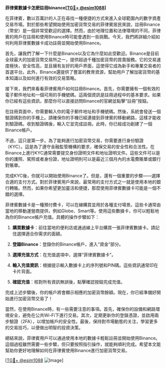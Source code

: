 **菲律賓數據卡怎麽註冊binance[[TG💪+ @esim1088](https://t.me/s/esim1088)]**

在菲律賓，數以百萬計的人正在尋找一種便捷的方式來進入全球範圍內的數字資產交易市場。對於那些希望開始使用加密貨幣交易的菲律賓居民來說，註冊Binance（幣安）是一個非常受歡迎的選擇。然而，由於地理位置和法律環境的不同，菲律賓的用戶在註冊和使用Binance時可能會遇到一些挑戰。今天，我們將詳細介紹如何利用菲律賓數據卡成功註冊並開始使用Binance。

首先，讓我們了解一下什麼是Binance以及它為什麼如此受歡迎。Binance是目前全球最大的加密貨幣交易所之一，提供超過千種加密貨幣的買賣服務。它的交易速度極快，安全性高，並且擁有友好的用戶界面，這使得它成為新手和專業交易者的首選平台。此外，Binance還提供了豐富的教育資源，幫助用戶了解加密貨幣的基本知識以及如何進行有效的交易策略。

接下來，我們來看看菲律賓用戶如何註冊Binance。首先，你需要擁有一個有效的電子郵件地址和一個可用的手機號碼。這兩個資訊是註冊過程中的基本要求。如果你已經有這些資訊，那麼你可以直接訪問Binance的官網並點擊“註冊”按鈕。

在註冊頁面中，你需要輸入你的電子郵件地址和手機號碼。然後，系統會發送一個驗證碼到你的手機上。請確保你的手機已經連接到菲律賓的移動網路，這樣才能收到驗證碼。收到驗證碼後，輸入它並完成註冊。此時，你已經成功創建了一個Binance帳戶。

不過，這只是第一步。為了能夠進行加密貨幣交易，你需要進行身份驗證（KYC）。這是為了遵守金融監管機構的要求，確保交易的安全性和合法性。在Binance上進行KYC通常需要提交身份證明文件和地址證明文件。這些文件可以是你的護照、駕照或者身份證，地址證明則可以是最近三個月內的水電費賬單或銀行對賬單。

完成KYC後，你就可以開始使用Binance了。但是，還有一個重要的步驟——選擇合適的支付方式。對於菲律賓用戶來說，最常用的支付方式之一就是使用本地的銀行轉賬。然而，如果你希望更加靈活和便捷，那麼使用菲律賓數據卡可能是一個不錯的選擇。

菲律賓數據卡是一種預付費卡，可以在線購買並用於各種支付場景。這些卡通常由當地的移動運營商提供，例如Globe、Smart等。使用這些數據卡，你可以輕鬆地為你的Binance帳戶充值。具體的操作步驟如下：

1. **購買數據卡**：前往當地的便利店或通過線上平台購買一張菲律賓數據卡。請記住選擇適合你需求的面額。
   
2. **登錄Binance**：登錄你的Binance帳戶，進入“資金”部分。

3. **選擇充值方式**：在充值選項中，選擇“菲律賓數據卡”。

4. **輸入充值資訊**：根據提示輸入數據卡上的序列號和PIN碼。這些資訊通常印在卡片背面。

5. **確認充值**：核對所有資訊無誤後，點擊確認按鈕完成充值。

完成上述步驟後，你的帳戶將會顯示相應的加密貨幣餘額。現在，你已經準備好開始進行加密貨幣交易了！

當然，在使用Binance時，有一些需要注意的事項。首先，確保你的設備和網路環境安全，避免在公共Wi-Fi下進行交易。其次，定期更新你的登錄憑證，並啟用兩步驗證（2FA），以增加帳戶的安全性。最後，保持對市場動態的关注，學習更多的交易技巧，以便做出明智的投資決策。

總結來說，菲律賓用戶可以通過使用本地的數據卡輕鬆註冊並開始使用Binance。這個過程雖然需要一些步驟，但只要按照指引操作，就能夠順利完成。希望本文能幫助你更好地理解如何在菲律賓使用Binance進行加密貨幣交易。

[[TG💪+ @esim1088](https://t.me/s/esim1088) ![Image](https://i.postimg.cc/4NQfJmqS/Snipaste-2025-05-13-00-14-12.png)]